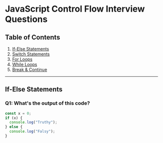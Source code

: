 # JavaScript Control Flow Interview Questions

## Table of Contents
1. [If-Else Statements](#if-else-statements)
2. [Switch Statements](#switch-statements)
3. [For Loops](#for-loops)
4. [While Loops](#while-loops)
5. [Break & Continue](#break--continue)

---

## If-Else Statements

### Q1: What's the output of this code?

```javascript
const x = 0;
if (x) {
  console.log("Truthy");
} else {
  console.log("Falsy");
}